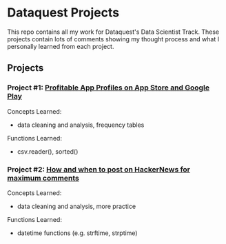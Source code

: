 # Dataquest Projects  
This repo contains all my work for Dataquest's Data Scientist Track. These projects contain lots of comments showing my thought process and what I personally learned from each project.  
## Projects

### Project #1: [Profitable App Profiles on App Store and Google Play](https://github.com/jaloo555/Dataquest-Projects/blob/master/Profitable_apps_analysis/Basics.ipynb)
Concepts Learned: 
- data cleaning and analysis, frequency tables

Functions Learned: 
- csv.reader(), sorted()

### Project #2: [How and when to post on HackerNews for maximum comments](https://github.com/jaloo555/Dataquest-Projects/blob/master/HackerNews_Best_Post/Basics.ipynb)
Concepts Learned: 
- data cleaning and analysis, more practice 
  
Functions Learned: 
- datetime functions (e.g. strftime, strptime)